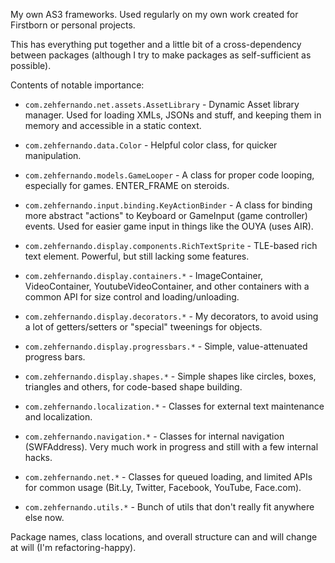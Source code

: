 My own AS3 frameworks. Used regularly on my own work created for Firstborn or personal projects.

This has everything put together and a little bit of a cross-dependency between packages (although I try to make packages as self-sufficient as possible).

Contents of notable importance:

* `com.zehfernando.net.assets.AssetLibrary` - Dynamic Asset library manager. Used for loading XMLs, JSONs and stuff, and keeping them in memory and accessible in a static context.

* `com.zehfernando.data.Color` - Helpful color class, for quicker manipulation.

* `com.zehfernando.models.GameLooper` - A class for proper code looping, especially for games. ENTER_FRAME on steroids.

* `com.zehfernando.input.binding.KeyActionBinder` - A class for binding more abstract "actions" to Keyboard or GameInput (game controller) events. Used for easier game input in things like the OUYA (uses AIR).

* `com.zehfernando.display.components.RichTextSprite` - TLE-based rich text element. Powerful, but still lacking some features.

* `com.zehfernando.display.containers.*` - ImageContainer, VideoContainer, YoutubeVideoContainer, and other containers with a common API for size control and loading/unloading.

* `com.zehfernando.display.decorators.*` - My decorators, to avoid using a lot of getters/setters or "special" tweenings for objects.

* `com.zehfernando.display.progressbars.*` - Simple, value-attenuated progress bars.

* `com.zehfernando.display.shapes.*` - Simple shapes like circles, boxes, triangles and others, for code-based shape building.

* `com.zehfernando.localization.*` - Classes for external text maintenance and localization.

* `com.zehfernando.navigation.*` - Classes for internal navigation (SWFAddress). Very much work in progress and still with a few internal hacks.

* `com.zehfernando.net.*` - Classes for queued loading, and limited APIs for common usage (Bit.Ly, Twitter, Facebook, YouTube, Face.com).

* `com.zehfernando.utils.*` - Bunch of utils that don't really fit anywhere else now.

Package names, class locations, and overall structure can and will change at will (I'm refactoring-happy).
